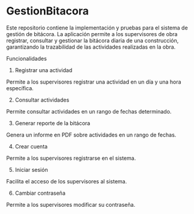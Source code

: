 # GestionBitacora

Este repositorio contiene la implementación y pruebas para el sistema de gestión de bitácora. La aplicación permite a los supervisores de obra registrar, consultar y gestionar la bitácora diaria de una construcción, garantizando la trazabilidad de las actividades realizadas en la obra.

Funcionalidades

1. Registrar una actividad

Permite a los supervisores registrar una actividad en un día y una hora específica.

2. Consultar actividades

Permite consultar actividades en un rango de fechas determinado.

3. Generar reporte de la bitácora

Genera un informe en PDF sobre actividades en un rango de fechas.

4. Crear cuenta

Permite a los supervisores registrarse en el sistema.

5. Iniciar sesión

Facilita el acceso de los supervisores al sistema.

6. Cambiar contraseña

Permite a los supervisores modificar su contraseña.

